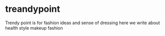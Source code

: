 # treandypoint
Trendy point is for fashion ideas and sense of dressing here we write about health style  makeup fashion 

